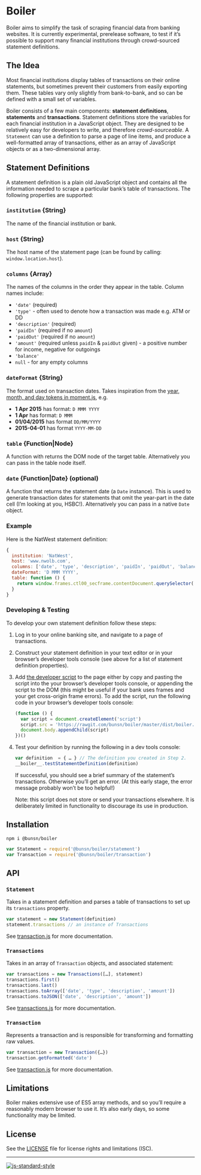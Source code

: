 # Boiler

Boiler aims to simplify the task of scraping financial data from banking websites. It is currently experimental, prerelease software, to test if it’s possible to support many financial institutions through crowd-sourced statement definitions.

## The Idea

Most financial institutions display tables of transactions on their online statements, but sometimes prevent their customers from easily exporting them. These tables vary only slightly from bank-to-bank, and so can be defined with a small set of variables.

Boiler consists of a few main components: **statement definitions**, **statements** and **transactions**. Statement definitions store the variables for each financial institution in a JavaScript object. They are designed to be relatively easy for developers to write, and therefore *crowd-sourceable*. A `Statement` can use a definition to parse a page of line items, and produce a well-formatted array of transactions, either as an array of JavaScript objects or as a two-dimensional array.

## Statement Definitions

A statement definition is a plain old JavaScript object and contains all the information needed to scrape a particular bank’s table of transactions. The following properties are supported:

### `institution` {String}

The name of the financial institution or bank.

### `host` {String}

The host name of the statement page (can be found by calling: `window.location.host`).

### `columns` {Array}

The names of the columns in the order they appear in the table. Column names include:

- `'date'` (required)
- `'type'` - often used to denote how a transaction was made e.g. ATM or DD
- `'description'` (required)
- `'paidIn'` (required if no `amount`)
- `'paidOut'` (required if no `amount`)
- `'amount'` (required unless `paidIn` & `paidOut` given) - a positive number for income, negative for outgoings
- `'balance'`
- `null` - for any empty columns

### `dateFormat` {String}

The format used on transaction dates. Takes inspiration from the [year, month, and day tokens in moment.js](http://momentjs.com/docs/#/parsing/string-format/), e.g.

- **1 Apr 2015** has format: `D MMM YYYY`
- **1 Apr** has format: `D MMM`
- **01/04/2015** has format `DD/MM/YYYY`
- **2015-04-01** has format `YYYY-MM-DD`

### `table` {Function|Node}

A function with returns the DOM node of the target table. Alternatively you can pass in the table node itself.

### `date` {Function|Date} (optional)

A function that returns the statement date (a `Date` instance). This is used to generate transaction dates for statements that omit the year-part in the date cell (I’m looking at you, HSBC!). Alternatively you can pass in a native `Date` object.

### Example

Here is the NatWest statement definition:

```javascript
{
  institution: 'NatWest',
  host: 'www.nwolb.com',
  columns: ['date', 'type', 'description', 'paidIn', 'paidOut', 'balance'],
  dateFormat: 'D MMM YYYY',
  table: function () {
    return window.frames.ctl00_secframe.contentDocument.querySelector('.ItemsTable')
  }
}
```

### Developing & Testing

To develop your own statement definition follow these steps:

1. Log in to your online banking site, and navigate to a page of transactions.
2. Construct your statement definition in your text editor or in your browser’s developer tools console (see above for a list of statement definition properties).
3. Add [the developer script](dist/boiler.min.js) to the page either by copy and pasting the script into the your browser’s developer tools console, or appending the script to the DOM (this might be useful if your bank uses frames and your get cross-origin frame errors). To add the script, run the following code in your browser’s developer tools console:

   ```javascript
   (function () {
     var script = document.createElement('script')
     script.src = 'https://rawgit.com/bunsn/boiler/master/dist/boiler.min.js'
     document.body.appendChild(script)
   })()
   ```
4. Test your definition by running the following in a dev tools console:

   ```javascript
   var definition  = { … } // The definition you created in Step 2.
   __boiler__.testStatementDefinition(definition)
   ```

   If successful, you should see a brief summary of the statement’s transactions. Otherwise you’ll get an error. (At this early stage, the error message probably won’t be too helpful!)

   Note: this script does not store or send your transactions elsewhere. It is deliberately limited in functionality to discourage its use in production.

## Installation

```
npm i @bunsn/boiler
```

```javascript
var Statement = require('@bunsn/boiler/statement')
var Transaction = require('@bunsn/boiler/transaction')
```

## API

### `Statement`

Takes in a statement definition and parses a table of transactions to set up its `transactions` property.

```javascript
var statement = new Statement(definition)
statement.transactions // an instance of Transactions
```

See [transaction.js](transaction.js) for more documentation.

### `Transactions`

Takes in an array of `Transaction` objects, and associated statement:

```javascript
var transactions = new Transactions([…], statement)
transactions.first()
transactions.last()
transactions.toArray(['date', 'type', 'description', 'amount'])
transactions.toJSON(['date', 'description', 'amount'])
```

See [transactions.js](transactions.js) for more documentation.

### `Transaction`

Represents a transaction and is responsible for transforming and formatting raw values.

```javascript
var transaction = new Transaction({…})
transaction.getFormatted('date')
```

See [transaction.js](transaction.js) for more documentation.

## Limitations

Boiler makes extensive use of ES5 array methods, and so you’ll require a reasonably modern browser to use it. It’s also early days, so some functionality may be limited.

## License

See the [LICENSE](LICENSE.md) file for license rights and limitations (ISC).

***

[![js-standard-style](https://cdn.rawgit.com/feross/standard/master/badge.svg)](https://github.com/feross/standard)
